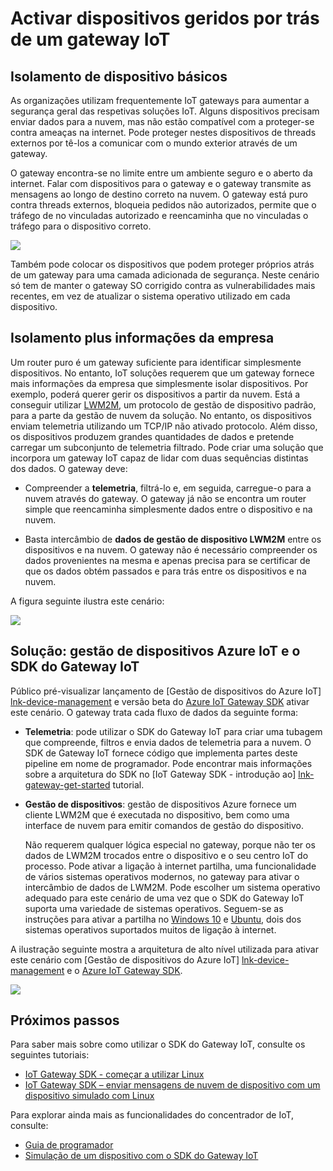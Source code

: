 <properties
 pageTitle="Activar dispositivos geridos por trás de um gateway IoT | Microsoft Azure"
 description="Tópico orientações utilizando um IoT Gateway criada utilizando o SDK do Gateway IoT juntamente com dispositivos geridos pelo IoT concentrador."
 services="iot-hub"
 documentationCenter=""
 authors="chipalost"
 manager="timlt"
 editor=""/>

<tags
 ms.service="iot-hub"
 ms.devlang="na"
 ms.topic="article"
 ms.tgt_pltfrm="na"
 ms.workload="na"
 ms.date="04/29/2016"
 ms.author="cstreet"/>
 
# <a name="enable-managed-devices-behind-an-iot-gateway"></a>Activar dispositivos geridos por trás de um gateway IoT

## <a name="basic-device-isolation"></a>Isolamento de dispositivo básicos

As organizações utilizam frequentemente IoT gateways para aumentar a segurança geral das respetivas soluções IoT. Alguns dispositivos precisam enviar dados para a nuvem, mas não estão compatível com a proteger-se contra ameaças na internet. Pode proteger nestes dispositivos de threads externos por tê-los a comunicar com o mundo exterior através de um gateway.

O gateway encontra-se no limite entre um ambiente seguro e o aberto da internet. Falar com dispositivos para o gateway e o gateway transmite as mensagens ao longo de destino correto na nuvem. O gateway está puro contra threads externos, bloqueia pedidos não autorizados, permite que o tráfego de no vinculadas autorizado e reencaminha que no vinculadas o tráfego para o dispositivo correto.

![][1]

Também pode colocar os dispositivos que podem proteger próprios atrás de um gateway para uma camada adicionada de segurança. Neste cenário só tem de manter o gateway SO corrigido contra as vulnerabilidades mais recentes, em vez de atualizar o sistema operativo utilizado em cada dispositivo.

## <a name="isolation-plus-intelligence"></a>Isolamento plus informações da empresa

Um router puro é um gateway suficiente para identificar simplesmente dispositivos. No entanto, IoT soluções requerem que um gateway fornece mais informações da empresa que simplesmente isolar dispositivos. Por exemplo, poderá querer gerir os dispositivos a partir da nuvem. Está a conseguir utilizar [LWM2M](https://github.com/OpenMobileAlliance/OMA_LwM2M_for_Developers/wiki), um protocolo de gestão de dispositivo padrão, para a parte da gestão de nuvem da solução. No entanto, os dispositivos enviam telemetria utilizando um TCP/IP não ativado protocolo. Além disso, os dispositivos produzem grandes quantidades de dados e pretende carregar um subconjunto de telemetria filtrado. Pode criar uma solução que incorpora um gateway IoT capaz de lidar com duas sequências distintas dos dados. O gateway deve:

-   Compreender a **telemetria**, filtrá-lo e, em seguida, carregue-o para a nuvem através do gateway. O gateway já não se encontra um router simple que reencaminha simplesmente dados entre o dispositivo e na nuvem.

-   Basta intercâmbio de **dados de gestão de dispositivo LWM2M** entre os dispositivos e na nuvem. O gateway não é necessário compreender os dados provenientes na mesma e apenas precisa para se certificar de que os dados obtém passados e para trás entre os dispositivos e na nuvem.

A figura seguinte ilustra este cenário:

![][2]

## <a name="the-solution-azure-iot-device-management-and-the-iot-gateway-sdk"></a>Solução: gestão de dispositivos Azure IoT e o SDK do Gateway IoT 

Público pré-visualizar lançamento de [Gestão de dispositivos do Azure IoT] [ lnk-device-management] e versão beta do [Azure IoT Gateway SDK] ativar este cenário. O gateway trata cada fluxo de dados da seguinte forma:

-   **Telemetria**: pode utilizar o SDK do Gateway IoT para criar uma tubagem que compreende, filtros e envia dados de telemetria para a nuvem. O SDK de Gateway IoT fornece código que implementa partes deste pipeline em nome de programador. Pode encontrar mais informações sobre a arquitetura do SDK no [IoT Gateway SDK - introdução ao] [ lnk-gateway-get-started] tutorial.

-   **Gestão de dispositivos**: gestão de dispositivos Azure fornece um cliente LWM2M que é executada no dispositivo, bem como uma interface de nuvem para emitir comandos de gestão do dispositivo.
    
    Não requerem qualquer lógica especial no gateway, porque não ter os dados de LWM2M trocados entre o dispositivo e o seu centro IoT do processo. Pode ativar a ligação à internet partilha, uma funcionalidade de vários sistemas operativos modernos, no gateway para ativar o intercâmbio de dados de LWM2M. Pode escolher um sistema operativo adequado para este cenário de uma vez que o SDK do Gateway IoT suporta uma variedade de sistemas operativos. Seguem-se as instruções para ativar a partilha no [Windows 10] e [Ubuntu], dois dos sistemas operativos suportados muitos de ligação à internet.

A ilustração seguinte mostra a arquitetura de alto nível utilizada para ativar este cenário com [Gestão de dispositivos do Azure IoT] [ lnk-device-management] e o [Azure IoT Gateway SDK].

![][3]

## <a name="next-steps"></a>Próximos passos

Para saber mais sobre como utilizar o SDK do Gateway IoT, consulte os seguintes tutoriais:

- [IoT Gateway SDK - começar a utilizar Linux][lnk-gateway-get-started]
- [IoT Gateway SDK – enviar mensagens de nuvem de dispositivo com um dispositivo simulado com Linux][lnk-gateway-simulated]

Para explorar ainda mais as funcionalidades do concentrador de IoT, consulte:

- [Guia de programador][lnk-devguide]
- [Simulação de um dispositivo com o SDK do Gateway IoT][lnk-gateway-simulated]

<!-- Images and links -->
[1]: media/iot-hub-gateway-device-management/overview.png
[2]: media/iot-hub-gateway-device-management/manage.png
[Azure IoT Gateway SDK]: https://github.com/Azure/azure-iot-gateway-sdk/
[Windows 10]: http://windows.microsoft.com/en-us/windows/using-internet-connection-sharing#1TC=windows-7
[Ubuntu]: https://help.ubuntu.com/community/Internet/ConnectionSharing
[3]: media/iot-hub-gateway-device-management/manage_2.png
[lnk-gateway-get-started]: iot-hub-linux-gateway-sdk-get-started.md
[lnk-gateway-simulated]: iot-hub-linux-gateway-sdk-simulated-device.md
[lnk-device-management]: iot-hub-device-management-overview.md

[lnk-devguide]: iot-hub-devguide.md